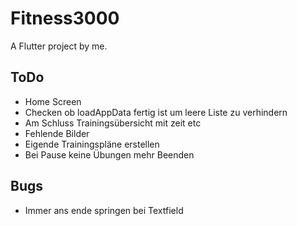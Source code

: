 # Fitness3000

A Flutter project by me.

## ToDo
- Home Screen 
- Checken ob loadAppData fertig ist um leere Liste zu verhindern
- Am Schluss Trainingsübersicht mit zeit etc
- Fehlende Bilder
- Eigende Trainingspläne erstellen
- Bei Pause keine Übungen mehr Beenden


## Bugs

- Immer ans ende springen bei Textfield
